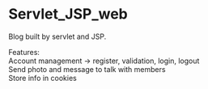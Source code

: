 # Servlet_JSP_web

Blog built by servlet and JSP.

Features:  
Account management -> register, validation, login, logout  
Send photo and message to talk with members  
Store info in cookies  
